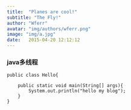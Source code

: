 ```yaml
---
title:  "Planes are cool!"
subtitle: "The Fly!"
author: "Wferr"
avatar: "img/authors/wferr.png"
image: "img/a.jpg"
date:   2015-04-20 12:12:12
---
```


### java多线程
```
public class Hello{

	public static void main(String[] args){
		System.out.println("hello my blog");
	}
}
```
